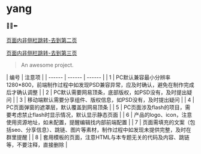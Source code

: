 # yang

:100::alarm_clock::arrow_left:

[页面内非侧栏跳转-去到第二页](/haha)

[页面内非侧栏跳转-去到第三页](/hahah)

> An awesome project.

| 编号 | 注意项 |
| ------ | ------ | ------ |
| 1 | PC默认兼容最小分辨率1280*800，前端制作过程中如发现PSD兼容异常，应及时确认，避免在制作完成后才确认调整 |
| 2 | PC默认需要网易顶条，底部版权，如PSD没有，及时提出疑问 |
| 3 | 移动端默认需要分享组件、版权信息，如PSD没有，及时提出疑问 |
| 4 | PC页面弹窗的遮罩层，默认覆盖到网易顶条 |
| 5 | PC页面涉及flash的项目，需要考虑禁止flash时显示情况，默认显示静态页面 |
| 6 | 产品的logo、icon，注意使用资源地址，如未配置，提醒编辑找内部前端配置 |
| 7 | 页面需填充的文案（包括seo、分享信息）、跳链、图片等素材，制作过程中如发现未提供完整，及时在群里提醒 |
| 8 | 套用模板的页面，注意HTML与本专题无关的代码及内容、跳链等，不要注释，直接删除 |

